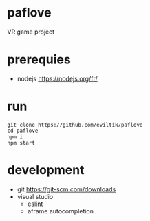 # paflove
VR game project

# prerequies

* nodejs https://nodejs.org/fr/

# run

```
git clone https://github.com/eviltik/paflove
cd paflove
npm i
npm start
```

# development

* git https://git-scm.com/downloads
* visual studio
  * eslint
  * aframe autocompletion